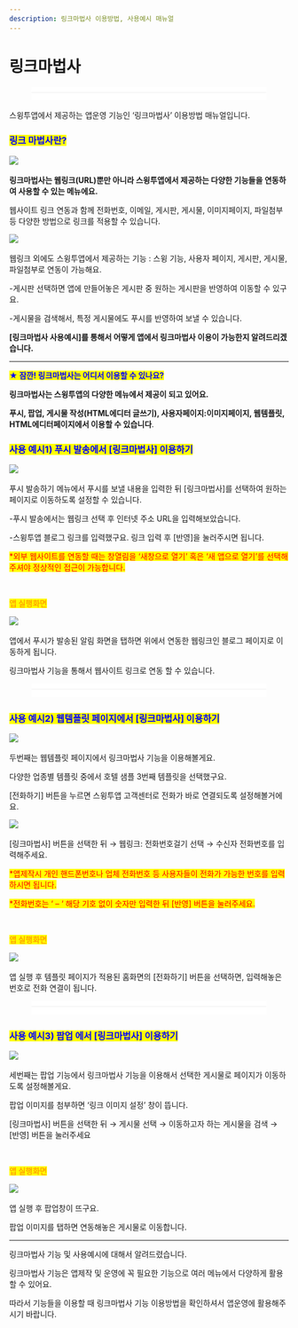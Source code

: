 ```yaml
---
description: 링크마법사 이용방법, 사용예시 매뉴얼
---
```


# 링크마법사

<figure><img src="../../../.gitbook/assets/구분선.PNG" alt=""><figcaption></figcaption></figure>

스윙투앱에서 제공하는 앱운영 기능인 ‘링크마법사’ 이용방법 매뉴얼입니다.

### <mark style="color:blue;">**링크 마법사란?**</mark>

![](https://wp.swing2app.co.kr/wp-content/uploads/2020/01/%ED%91%B8%EC%8B%9C3\_19.09.png)

**링크마법사는 웹링크(URL)뿐만 아니라 스윙투앱에서 제공하는 다양한 기능들을 연동하여 사용할 수 있는 메뉴에요.**

웹사이트 링크 연동과 함께 전화번호, 이메일, 게시판, 게시물, 이미지페이지, 파일첨부 등 다양한 방법으로 링크를 적용할 수 있습니다.



![](https://wp.swing2app.co.kr/wp-content/uploads/2020/01/%ED%91%B8%EC%8B%9C4\_19.09.png)

웹링크 외에도 스윙투앱에서 제공하는 기능 : 스윙 기능, 사용자 페이지, 게시판, 게시물, 파일첨부로 연동이 가능해요.

\-게시판 선택하면 앱에 만들어놓은 게시판 중 원하는 게시판을 반영하여 이동할 수 있구요.

\-게시물을 검색해서, 특정 게시물에도 푸시를 반영하여 보낼 수 있습니다.

&#x20;**\[링크마법사 사용예시]를 통해서 어떻게 앱에서 링크마법사 이용이 가능한**​**지 알려드리겠습니다.**

***

<mark style="color:blue;">**★ 잠깐! 링크마법사는 어디서 이용할 수 있나요?**</mark>

**링크마법사는 스윙투앱의 다양한 메뉴에서 제공이 되고 있어요.**

**푸시, 팝업, 게시물 작성(HTML에디터 글쓰기), 사용자페이지:이미지페이지, 웹템플릿, HTML에디터페이지에서 이용할 수 있습니다**.



### <mark style="color:blue;">**사용 예시1) 푸시 발송에서 \[링크마법사] 이용하기**</mark>

![](https://wp.swing2app.co.kr/wp-content/uploads/2020/01/%EB%A7%81%ED%81%AC%EB%A7%88%EB%B2%95%EC%82%AC3.png)

푸시 발송하기 메뉴에서 푸시를 보낼 내용을 입력한 뒤 \[링크마법사]를 선택하여 원하는 페이지로 이동하도록 설정할 수 있습니다.

\-푸시 발송에서는 웹링크 선택 후 인터넷 주소 URL을 입력해보았습니다.

\-스윙투앱 블로그 링크를 입력했구요. 링크 입력 후 \[반영]을 눌러주시면 됩니다.

<mark style="color:red;">\*외부 웹사이트를 연동할 때는 창열림을 ‘새창으로 열기’ 혹은 ‘새 앱으로 열기’를 선택해주셔야 정상적인 접근이 가능합니다.</mark>

**​**

&#x20;<mark style="color:orange;">**앱 실행화면**</mark>

![](https://wp.swing2app.co.kr/wp-content/uploads/2020/01/%EB%85%B9%ED%99%94\_2020\_01\_15\_13\_47\_33\_456.gif)

앱에서 푸시가 발송된 알림 화면을 탭하면 위에서 연동한 웹링크인 블로그 페이지로 이동하게 됩니다.

링크마법사 기능을 통해서 웹사이트 링크로 연동 할 수 있습니다.

<figure><img src="../../../.gitbook/assets/구분선.PNG" alt=""><figcaption></figcaption></figure>

### <mark style="color:blue;">**사용 예시2) 웹템플릿 페이지에서 \[링크마법사] 이용하기**</mark>

![](https://wp.swing2app.co.kr/wp-content/uploads/2020/01/%EB%A7%81%ED%81%AC%EB%A7%88%EB%B2%95%EC%82%AC2.png)

두번째는 웹템플릿 페이지에서 링크마법사 기능을 이용해볼게요.

다양한 업종별 템플릿 중에서 호텔 샘플 3번째 템플릿을 선택했구요.

\[전화하기] 버튼을 누르면 스윙투앱 고객센터로 전화가 바로 연결되도록 설정해볼거에요.

&#x20;

![](https://wp.swing2app.co.kr/wp-content/uploads/2020/01/%EB%A7%81%ED%81%AC%EB%A7%88%EB%B2%95%EC%82%AC2.png)

\[링크마법사] 버튼을 선택한 뒤 → 웹링크: 전화번호걸기 선택 → 수신자 전화번호를 입력해주세요.

<mark style="color:red;">\*앱제작시 개인 핸드폰번호나 업체 전화번호 등 사용자들이 전화가 가능한 번호를 입력하시면 됩니다.</mark>

<mark style="color:red;">\*전화번호는 ‘ – ‘  해당 기호 없이 숫자만 입력한 뒤 \[반영] 버튼을 눌러주세요.</mark>

​

<mark style="color:orange;">**앱 실행화면**</mark>

![](https://wp.swing2app.co.kr/wp-content/uploads/2020/01/%EB%85%B9%ED%99%94\_2020\_01\_15\_13\_46\_04\_734.gif)

앱 실행 후 템플릿 페이지가 적용된 홈화면의 \[전화하기] 버튼을 선택하면, 입력해놓은 번호로 전화 연결이 됩니다.

<figure><img src="../../../.gitbook/assets/구분선.PNG" alt=""><figcaption></figcaption></figure>

### <mark style="color:blue;">**사용 예시3) 팝업 에서 \[링크마법사] 이용하기**</mark>

![](https://wp.swing2app.co.kr/wp-content/uploads/2020/01/%EB%A7%81%ED%81%AC%EB%A7%88%EB%B2%95%EC%82%AC5.png)

세번째는 팝업 기능에서 링크마법사 기능을 이용해서 선택한 게시물로 페이지가 이동하도록 설정해볼게요.

팝업 이미지를 첨부하면 ‘링크 이미지 설정’ 창이 뜹니다.

\[링크마법사] 버튼을 선택한 뒤 → 게시물 선택 → 이동하고자 하는 게시물을 검색 → \[반영] 버튼을 눌러주세요

​

<mark style="color:orange;">**앱 실행화면**</mark>

![](https://wp.swing2app.co.kr/wp-content/uploads/2020/01/%EB%85%B9%ED%99%94\_2020\_01\_15\_14\_10\_13\_709.gif)

앱 실행 후 팝업창이 뜨구요.

팝업 이미지를 탭하면 연동해놓은 게시물로 이동합니다.

***

링크마법사 기능 및 사용예시에 대해서 알려드렸습니다.

링크마법사 기능은 앱제작 및 운영에 꼭 필요한 기능으로 여러 메뉴에서 다양하게 활용할 수 있어요.

따라서 기능들을 이용할 때 링크마법사 기능 이용방법을 확인하셔서 앱운영에 활용해주시기 바랍니다.
